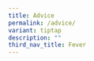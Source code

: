 ```yaml
---
title: Advice
permalink: /advice/
variant: tiptap
description: ""
third_nav_title: Fever
---
```

<p></p>
